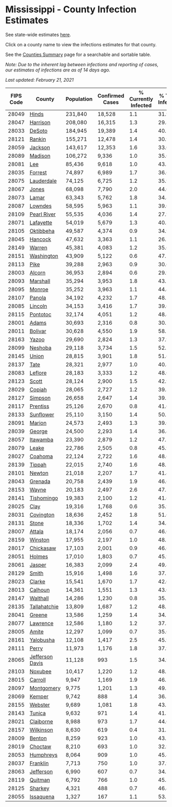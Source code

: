 # Mississippi - County Infection Estimates

See state-wide estimates [here](/infections/us-ms).

Click on a county name to view the infections estimates for that county.

See the [Counties Summary](/infections/summary-counties) page for a searchable and sortable table.

*Note: Due to the inherent lag between infections and reporting of cases, our estimates of infections are as of 14 days ago.*

*Last updated: February 21, 2021*

|   FIPS Code |                             County |   Population |   Confirmed Cases |   % Currently Infected |   % Total Infected |
|-------------|------------------------------------|--------------|-------------------|------------------------|--------------------|
|       28049 |                     [Hinds](hinds) |      231,840 |            18,528 |                    1.1 |               31.9 |
|       28047 |               [Harrison](harrison) |      208,080 |            16,315 |                    1.3 |               29.8 |
|       28033 |                   [DeSoto](desoto) |      184,945 |            19,389 |                    1.4 |               40.5 |
|       28121 |                   [Rankin](rankin) |      155,271 |            12,478 |                    1.4 |               30.9 |
|       28059 |                 [Jackson](jackson) |      143,617 |            12,353 |                    1.6 |               33.0 |
|       28089 |                 [Madison](madison) |      106,272 |             9,336 |                    1.0 |               35.0 |
|       28081 |                         [Lee](lee) |       85,436 |             9,618 |                    1.0 |               43.3 |
|       28035 |                 [Forrest](forrest) |       74,897 |             6,989 |                    1.7 |               36.6 |
|       28075 |           [Lauderdale](lauderdale) |       74,125 |             6,725 |                    1.2 |               35.9 |
|       28067 |                     [Jones](jones) |       68,098 |             7,790 |                    2.0 |               44.0 |
|       28073 |                     [Lamar](lamar) |       63,343 |             5,762 |                    1.8 |               34.8 |
|       28087 |                 [Lowndes](lowndes) |       58,595 |             5,963 |                    1.1 |               39.0 |
|       28109 |         [Pearl River](pearl-river) |       55,535 |             4,036 |                    1.4 |               27.9 |
|       28071 |             [Lafayette](lafayette) |       54,019 |             5,679 |                    1.3 |               40.3 |
|       28105 |             [Oktibbeha](oktibbeha) |       49,587 |             4,374 |                    0.9 |               34.9 |
|       28045 |                 [Hancock](hancock) |       47,632 |             3,363 |                    1.1 |               26.7 |
|       28149 |                   [Warren](warren) |       45,381 |             4,083 |                    1.2 |               35.6 |
|       28151 |           [Washington](washington) |       43,909 |             5,122 |                    0.6 |               47.2 |
|       28113 |                       [Pike](pike) |       39,288 |             2,963 |                    0.9 |               30.6 |
|       28003 |                   [Alcorn](alcorn) |       36,953 |             2,894 |                    0.6 |               29.9 |
|       28093 |               [Marshall](marshall) |       35,294 |             3,953 |                    1.8 |               43.1 |
|       28095 |                   [Monroe](monroe) |       35,252 |             3,963 |                    1.1 |               44.4 |
|       28107 |                   [Panola](panola) |       34,192 |             4,232 |                    1.7 |               48.1 |
|       28085 |                 [Lincoln](lincoln) |       34,153 |             3,416 |                    1.7 |               39.6 |
|       28115 |               [Pontotoc](pontotoc) |       32,174 |             4,051 |                    1.2 |               48.4 |
|       28001 |                     [Adams](adams) |       30,693 |             2,316 |                    0.8 |               30.1 |
|       28011 |                 [Bolivar](bolivar) |       30,628 |             4,550 |                    1.9 |               58.5 |
|       28163 |                     [Yazoo](yazoo) |       29,690 |             2,824 |                    1.3 |               37.9 |
|       28099 |                 [Neshoba](neshoba) |       29,118 |             3,734 |                    1.5 |               52.2 |
|       28145 |                     [Union](union) |       28,815 |             3,901 |                    1.8 |               51.6 |
|       28137 |                       [Tate](tate) |       28,321 |             2,977 |                    1.0 |               40.8 |
|       28083 |                 [Leflore](leflore) |       28,183 |             3,333 |                    1.2 |               48.0 |
|       28123 |                     [Scott](scott) |       28,124 |             2,900 |                    1.5 |               42.9 |
|       28029 |                   [Copiah](copiah) |       28,065 |             2,727 |                    1.2 |               39.3 |
|       28127 |                 [Simpson](simpson) |       26,658 |             2,647 |                    1.4 |               39.5 |
|       28117 |               [Prentiss](prentiss) |       25,126 |             2,670 |                    0.8 |               41.0 |
|       28133 |             [Sunflower](sunflower) |       25,110 |             3,150 |                    1.4 |               50.1 |
|       28091 |                   [Marion](marion) |       24,573 |             2,493 |                    1.3 |               39.6 |
|       28039 |                   [George](george) |       24,500 |             2,293 |                    1.4 |               36.4 |
|       28057 |               [Itawamba](itawamba) |       23,390 |             2,879 |                    1.2 |               47.5 |
|       28079 |                     [Leake](leake) |       22,786 |             2,505 |                    0.8 |               45.9 |
|       28027 |                 [Coahoma](coahoma) |       22,124 |             2,722 |                    1.6 |               48.6 |
|       28139 |                   [Tippah](tippah) |       22,015 |             2,740 |                    1.6 |               48.1 |
|       28101 |                   [Newton](newton) |       21,018 |             2,207 |                    1.7 |               41.4 |
|       28043 |                 [Grenada](grenada) |       20,758 |             2,439 |                    1.9 |               46.6 |
|       28153 |                     [Wayne](wayne) |       20,183 |             2,497 |                    2.6 |               47.5 |
|       28141 |           [Tishomingo](tishomingo) |       19,383 |             2,100 |                    1.2 |               41.6 |
|       28025 |                       [Clay](clay) |       19,316 |             1,768 |                    0.6 |               35.9 |
|       28031 |             [Covington](covington) |       18,636 |             2,452 |                    1.8 |               51.6 |
|       28131 |                     [Stone](stone) |       18,336 |             1,702 |                    1.4 |               34.8 |
|       28007 |                   [Attala](attala) |       18,174 |             2,056 |                    0.7 |               46.0 |
|       28159 |                 [Winston](winston) |       17,955 |             2,197 |                    1.0 |               48.5 |
|       28017 |             [Chickasaw](chickasaw) |       17,103 |             2,001 |                    0.9 |               46.6 |
|       28051 |                   [Holmes](holmes) |       17,010 |             1,803 |                    0.7 |               45.9 |
|       28061 |                   [Jasper](jasper) |       16,383 |             2,099 |                    2.4 |               49.4 |
|       28129 |                     [Smith](smith) |       15,916 |             1,498 |                    1.6 |               37.2 |
|       28023 |                   [Clarke](clarke) |       15,541 |             1,670 |                    1.7 |               42.0 |
|       28013 |                 [Calhoun](calhoun) |       14,361 |             1,551 |                    1.3 |               43.0 |
|       28147 |               [Walthall](walthall) |       14,286 |             1,230 |                    0.8 |               35.2 |
|       28135 |       [Tallahatchie](tallahatchie) |       13,809 |             1,687 |                    1.2 |               48.2 |
|       28041 |                   [Greene](greene) |       13,586 |             1,259 |                    1.4 |               34.7 |
|       28077 |               [Lawrence](lawrence) |       12,586 |             1,180 |                    1.2 |               37.3 |
|       28005 |                     [Amite](amite) |       12,297 |             1,099 |                    0.7 |               35.0 |
|       28161 |             [Yalobusha](yalobusha) |       12,108 |             1,417 |                    2.5 |               45.9 |
|       28111 |                     [Perry](perry) |       11,973 |             1,176 |                    1.8 |               37.9 |
|       28065 | [Jefferson Davis](jefferson-davis) |       11,128 |               993 |                    1.5 |               34.9 |
|       28103 |                 [Noxubee](noxubee) |       10,417 |             1,220 |                    1.2 |               48.2 |
|       28015 |                 [Carroll](carroll) |        9,947 |             1,169 |                    1.9 |               46.7 |
|       28097 |           [Montgomery](montgomery) |        9,775 |             1,201 |                    1.3 |               49.3 |
|       28069 |                   [Kemper](kemper) |        9,742 |               888 |                    1.4 |               36.3 |
|       28155 |                 [Webster](webster) |        9,689 |             1,081 |                    1.8 |               43.5 |
|       28143 |                   [Tunica](tunica) |        9,632 |               971 |                    1.4 |               41.7 |
|       28021 |             [Claiborne](claiborne) |        8,988 |               973 |                    1.7 |               44.0 |
|       28157 |             [Wilkinson](wilkinson) |        8,630 |               619 |                    0.4 |               31.1 |
|       28009 |                   [Benton](benton) |        8,259 |               923 |                    1.0 |               43.5 |
|       28019 |                 [Choctaw](choctaw) |        8,210 |               693 |                    1.0 |               32.9 |
|       28053 |             [Humphreys](humphreys) |        8,064 |               909 |                    1.0 |               45.4 |
|       28037 |               [Franklin](franklin) |        7,713 |               750 |                    1.0 |               37.9 |
|       28063 |             [Jefferson](jefferson) |        6,990 |               607 |                    0.7 |               34.7 |
|       28119 |                 [Quitman](quitman) |        6,792 |               766 |                    1.0 |               45.3 |
|       28125 |                 [Sharkey](sharkey) |        4,321 |               488 |                    0.7 |               46.4 |
|       28055 |             [Issaquena](issaquena) |        1,327 |               167 |                    1.1 |               53.5 |